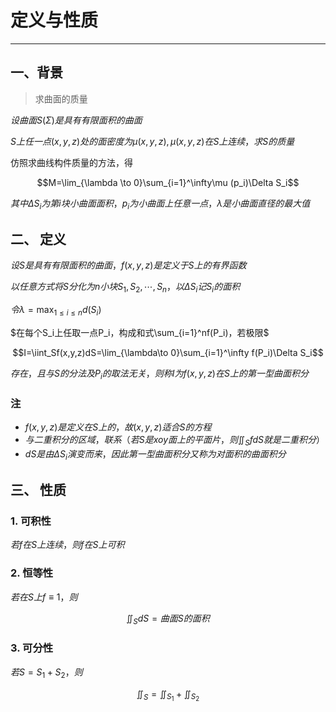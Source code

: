 # 定义与性质

---

## 一、背景

> 求曲面的质量

$设曲面S(\Sigma)是具有有限面积的曲面$

$S上任一点(x,y,z)处的面密度为\mu (x,y,z), \mu (x,y,z)在S上连续，求S的质量$

仿照求曲线构件质量的方法，得

$$M=\lim_{\lambda \to 0}\sum_{i=1}^\infty\mu (p_i)\Delta S_i$$

$其中\Delta S_i为第i块小曲面面积，p_i为小曲面上任意一点，\lambda 是小曲面直径的最大值$

## 二、 定义

$设S是具有有限面积的曲面，f(x,y,z)是定义于S上的有界函数$

$以任意方式将S分化为n小块S_1,S_2,\cdots ,S_n，以\Delta S_i记S_i的面积$

$令\lambda = \max _{1\le i \le n}d(S_i)$

$在每个S_i上任取一点P_i，构成和式\sum_{i=1}^nf(P_i)，若极限$

$$I=\iint_Sf(x,y,z)dS=\lim_{\lambda\to 0}\sum_{i=1}^\infty f(P_i)\Delta S_i$$

$存在，且与S的分法及P_i的取法无关，则称I为f(x,y,z)在S上的第一型曲面积分$

### 注

- $f(x,y,z)是定义在S上的，故(x,y,z)适合S的方程$
- $与二重积分的区域，联系（若S是xoy面上的平面片，则\iint_SfdS就是二重积分）$
- $dS是由\Delta S_i演变而来，因此第一型曲面积分又称为对面积的曲面积分$

## 三、 性质

### 1. 可积性

$若f在S上连续，则f在S上可积$

### 2. 恒等性

$若在S上f\equiv 1，则$

$$\iint_SdS=曲面S的面积$$

### 3. 可分性

$若S=S_1+S_2，则$

$$\iint_S=\iint_{S_1}+\iint_{S_2}$$